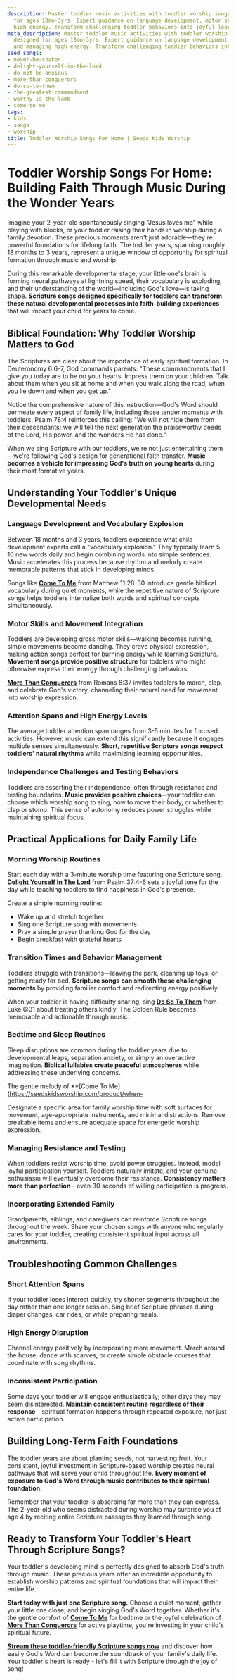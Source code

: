 ```yaml
---
description: Master toddler music activities with toddler worship songs for home designed
  for ages 18mo-3yrs. Expert guidance on language development, motor skills, and managing
  high energy. Transform challenging toddler behaviors into joyful learning!
meta_description: Master toddler music activities with toddler worship songs for home
  designed for ages 18mo-3yrs. Expert guidance on language development, motor skills,
  and managing high energy. Transform challenging toddler behaviors into joyful learning!
seed_songs:
- never-be-shaken
- delight-yourself-in-the-lord
- do-not-be-anxious
- more-than-conquerors
- do-so-to-them
- the-greatest-commandment
- worthy-is-the-lamb
- come-to-me
tags:
- kids
- songs
- worship
title: Toddler Worship Songs For Home | Seeds Kids Worship
---
```

# Toddler Worship Songs For Home: Building Faith Through Music During the Wonder Years

Imagine your 2-year-old spontaneously singing "Jesus loves me" while playing with blocks, or your toddler raising their hands in worship during a family devotion. These precious moments aren't just adorable—they're powerful foundations for lifelong faith. The toddler years, spanning roughly 18 months to 3 years, represent a unique window of opportunity for spiritual formation through music and worship.

During this remarkable developmental stage, your little one's brain is forming neural pathways at lightning speed, their vocabulary is exploding, and their understanding of the world—including God's love—is taking shape. **Scripture songs designed specifically for toddlers can transform these natural developmental processes into faith-building experiences** that will impact your child for years to come.

## Biblical Foundation: Why Toddler Worship Matters to God

The Scriptures are clear about the importance of early spiritual formation. In Deuteronomy 6:6-7, God commands parents: "These commandments that I give you today are to be on your hearts. Impress them on your children. Talk about them when you sit at home and when you walk along the road, when you lie down and when you get up."

Notice the comprehensive nature of this instruction—God's Word should permeate every aspect of family life, including those tender moments with toddlers. Psalm 78:4 reinforces this calling: "We will not hide them from their descendants; we will tell the next generation the praiseworthy deeds of the Lord, His power, and the wonders He has done."

When we sing Scripture with our toddlers, we're not just entertaining them—we're following God's design for generational faith transfer. **Music becomes a vehicle for impressing God's truth on young hearts** during their most formative years.

## Understanding Your Toddler's Unique Developmental Needs

### Language Development and Vocabulary Explosion

Between 18 months and 3 years, toddlers experience what child development experts call a "vocabulary explosion." They typically learn 5-10 new words daily and begin combining words into simple sentences. Music accelerates this process because rhythm and melody create memorable patterns that stick in developing minds.

Songs like **[Come To Me](https://seedskidsworship.com/product/when-you-lie-down-lullabies-scripture-songs/)** from Matthew 11:28-30 introduce gentle biblical vocabulary during quiet moments, while the repetitive nature of Scripture songs helps toddlers internalize both words and spiritual concepts simultaneously.

### Motor Skills and Movement Integration

Toddlers are developing gross motor skills—walking becomes running, simple movements become dancing. They crave physical expression, making action songs perfect for burning energy while learning Scripture. **Movement songs provide positive structure** for toddlers who might otherwise express their energy through challenging behaviors.

**[More Than Conquerors](https://seedskidsworship.com/product/more-than-conquerors-romans-837/)** from Romans 8:37 invites toddlers to march, clap, and celebrate God's victory, channeling their natural need for movement into worship expression.

### Attention Spans and High Energy Levels

The average toddler attention span ranges from 3-5 minutes for focused activities. However, music can extend this significantly because it engages multiple senses simultaneously. **Short, repetitive Scripture songs respect toddlers' natural rhythms** while maximizing learning opportunities.

### Independence Challenges and Testing Behaviors

Toddlers are asserting their independence, often through resistance and testing boundaries. **Music provides positive choices**—your toddler can choose which worship song to sing, how to move their body, or whether to clap or stomp. This sense of autonomy reduces power struggles while maintaining spiritual focus.

## Practical Applications for Daily Family Life

### Morning Worship Routines

Start each day with a 3-minute worship time featuring one Scripture song. **[Delight Yourself In The Lord](https://seedskidsworship.com/product/seeds-of-purpose-vol-4/)** from Psalm 37:4-6 sets a joyful tone for the day while teaching toddlers to find happiness in God's presence.

Create a simple morning routine:
- Wake up and stretch together
- Sing one Scripture song with movements
- Pray a simple prayer thanking God for the day
- Begin breakfast with grateful hearts

### Transition Times and Behavior Management

Toddlers struggle with transitions—leaving the park, cleaning up toys, or getting ready for bed. **Scripture songs can smooth these challenging moments** by providing familiar comfort and redirecting energy positively.

When your toddler is having difficulty sharing, sing **[Do So To Them](https://seedskidsworship.com/product/do-so-to-them-luke-631/)** from Luke 6:31 about treating others kindly. The Golden Rule becomes memorable and actionable through music.

### Bedtime and Sleep Routines

Sleep disruptions are common during the toddler years due to developmental leaps, separation anxiety, or simply an overactive imagination. **Biblical lullabies create peaceful atmospheres** while addressing these underlying concerns.

The gentle melody of **[Come To Me](https://seedskidsworship.com/product/when-

Designate a specific area for family worship time with soft surfaces for movement, age-appropriate instruments, and minimal distractions. Remove breakable items and ensure adequate space for energetic worship expression.

### Managing Resistance and Testing

When toddlers resist worship time, avoid power struggles. Instead, model joyful participation yourself. Toddlers naturally imitate, and your genuine enthusiasm will eventually overcome their resistance. **Consistency matters more than perfection** - even 30 seconds of willing participation is progress.

### Incorporating Extended Family

Grandparents, siblings, and caregivers can reinforce Scripture songs throughout the week. Share your chosen songs with anyone who regularly cares for your toddler, creating consistent spiritual input across all environments.

## Troubleshooting Common Challenges

### Short Attention Spans
If your toddler loses interest quickly, try shorter segments throughout the day rather than one longer session. Sing brief Scripture phrases during diaper changes, car rides, or while preparing meals.

### High Energy Disruption
Channel energy positively by incorporating more movement. March around the house, dance with scarves, or create simple obstacle courses that coordinate with song rhythms.

### Inconsistent Participation
Some days your toddler will engage enthusiastically; other days they may seem disinterested. **Maintain consistent routine regardless of their response** - spiritual formation happens through repeated exposure, not just active participation.

## Building Long-Term Faith Foundations

The toddler years are about planting seeds, not harvesting fruit. Your consistent, joyful investment in Scripture-based worship creates neural pathways that will serve your child throughout life. **Every moment of exposure to God's Word through music contributes to their spiritual foundation.**

Remember that your toddler is absorbing far more than they can express. The 2-year-old who seems distracted during worship may surprise you at age 4 by reciting entire Scripture passages they learned through song.

## Ready to Transform Your Toddler's Heart Through Scripture Songs?

Your toddler's developing mind is perfectly designed to absorb God's truth through music. These precious years offer an incredible opportunity to establish worship patterns and spiritual foundations that will impact their entire life.

**Start today with just one Scripture song.** Choose a quiet moment, gather your little one close, and begin singing God's Word together. Whether it's the gentle comfort of **[Come To Me](https://seedskidsworship.com/product/when-you-lie-down-lullabies-scripture-songs/)** for bedtime or the joyful celebration of **[More Than Conquerors](https://seedskidsworship.com/product/more-than-conquerors-romans-837/)** for active playtime, you're investing in your child's spiritual future.

**[Stream these toddler-friendly Scripture songs now](https://seedskidsworship.com)** and discover how easily God's Word can become the soundtrack of your family's daily life. Your toddler's heart is ready - let's fill it with Scripture through the joy of song!

<script type="application/ld+json">
{
  "@context": "https://schema.org",
  "@type": "Article",
  "headline": "Toddler Worship Songs For Home",
  "author": {
    "@type": "Organization",
    "name": "Seeds Kids Worship"
  },
  "publisher": {
    "@type": "Organization",
    "name": "Seeds Kids Worship",
    "logo": {
      "@type": "ImageObject",
      "url": "https://seedskidsworship.com/logo.png"
    }
  },
  "datePublished": "2025-09-08T12:24:41.079754",
  "dateModified": "2025-09-08T12:24:41.079778",
  "description": "Master toddler music activities with toddler worship songs for home designed for ages 18mo-3yrs. Expert guidance on language development, motor skills, and mana",
  "mainEntityOfPage": {
    "@type": "WebPage",
    "@id": "https://seedskidsworship.com/activities/toddler-worship-songs-for-home/"
  }
}
</script>

<script type="application/ld+json">
{
  "@context": "https://schema.org",
  "@type": "Product",
  "name": "Never Be Shaken",
  "description": "Joyful song celebrating the transformation of believers into a new creation in Christ (2 Corinthians 5:17) and encouraging kids to live out their new identity.",
  "url": "https://seedskidsworship.com/product/never-be-shaken-psalm-621-2-2/",
  "brand": {
    "@type": "Brand",
    "name": "Seeds Kids Worship"
  },
  "category": "Children's Christian Music",
  "album": "Seeds of Courage"
}
</script>

<script type="application/ld+json">
{
  "@context": "https://schema.org",
  "@type": "Product",
  "name": "Delight Yourself In The Lord",
